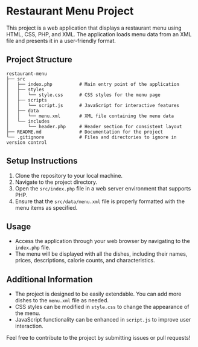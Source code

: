 # Restaurant Menu Project

This project is a web application that displays a restaurant menu using HTML, CSS, PHP, and XML. The application loads menu data from an XML file and presents it in a user-friendly format.

## Project Structure

```
restaurant-menu
├── src
│   ├── index.php          # Main entry point of the application
│   ├── styles
│   │   └── style.css      # CSS styles for the menu page
│   ├── scripts
│   │   └── script.js      # JavaScript for interactive features
│   ├── data
│   │   └── menu.xml       # XML file containing the menu data
│   └── includes
│       └── header.php     # Header section for consistent layout
├── README.md              # Documentation for the project
└── .gitignore             # Files and directories to ignore in version control
```

## Setup Instructions

1. Clone the repository to your local machine.
2. Navigate to the project directory.
3. Open the `src/index.php` file in a web server environment that supports PHP.
4. Ensure that the `src/data/menu.xml` file is properly formatted with the menu items as specified.

## Usage

- Access the application through your web browser by navigating to the `index.php` file.
- The menu will be displayed with all the dishes, including their names, prices, descriptions, calorie counts, and characteristics.

## Additional Information

- The project is designed to be easily extendable. You can add more dishes to the `menu.xml` file as needed.
- CSS styles can be modified in `style.css` to change the appearance of the menu.
- JavaScript functionality can be enhanced in `script.js` to improve user interaction.

Feel free to contribute to the project by submitting issues or pull requests!